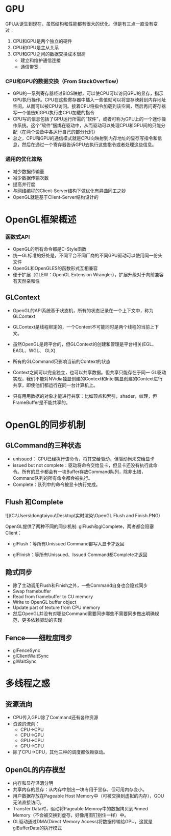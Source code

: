 # GPU

GPU从诞生到现在，虽然结构和性能都有很大的优化，但是有三点一直没有变过：

1. CPU和GPU是两个独立的硬件
2. CPU和GPU是主从关系
3. CPU和GPU之间的数据交换成本很高
   - 建立和维护通信连接
   - 通信带宽



### CPU和GPU的数据交换（From StackOverflow）

- GPU的一系列寄存器经过BIOS映射，可以使CPU可以访问GPU的显存，指示GPU执行操作。CPU在这些寄存器中插入一些值就可以将显存映射到内存地址空间，从而可以被CPU访问。接着CPU将指令加载到该空间，然后再问寄存器写一个值告知GPU执行由CPU加载的指令
- CPU写的信息包括了GPU运行所需的“软件”，或者可称为GPU上的一个迷你操作系统。这个“软件”捆绑在驱动中，从而驱动可以处理CPU和GPU间的只能分配（在两个设备中各运行自己的部分代码）
- 总之，CPU和GPU的通信模式就是CPU向映射到内存地址的显存写指令和信息，然后在通过一个寄存器告诉GPU去执行这些指令或者处理这些信息。

### 通用的优化策略

- 减少数据传输量
- 减少数据传输次数
- 提高并行度
- 与网络编程的Client-Server结构下做优化有异曲同工之妙
- OpenGL就是基于Client-Server结构设计的 



# OpenGL框架概述

### 函数式API

- OpenGL的所有命令都是C-Style函数
- 统一GL标准的好处是，不同平台不同厂商的不同GPU驱动可以使用同一份头文件
- OpenGL和OpenGLES的函数形式互相兼容
- 便于扩展（GLEW：OpenGL Extension Wrangler），扩展升级对于向前兼容有天然亲和性



## GLContext

- OpenGL的API系统基于状态机，所有的状态记录在一个上下文中，称为 GLContext

- GLContext是线程绑定的，一个Context不可能同时是两个线程的当前上下文。

- 虽然OpenGL是跨平台的，但GLContext的创建和管理是平台相关(EGL、EAGL、WGL、 GLX)

- 所有的GLCommand只影响当前的Context的状态

- Context之间可以完全独立，也可以共享数据。但共享只能存在于同一 GL驱动实现，我们不能对NVidia独显创建的Context和Intel集显创建的Context进行共享，即使他们都运行在同一台计算机上。 

- 只有用用数据的对象才能进行共享：比如顶点和索引，shader，纹理，但FrameBuffer是不能共享的。



# OpenGL的同步机制



## GLCommand的三种状态

- unissued： CPU已经执行该命令，将其交给驱动，但驱动尚未交给显卡
- issued but not complete：驱动将命令交给显卡，但显卡还没有执行此命令。所有的显卡都会有一块Buffer存放Command队列，除非出错，Command队列的所有命令都会被执行。
- Complete：队列中的命令被显卡执行完成。



## Flush 和Complete

![](C:\Users\dongtaiyou\Desktop\实时渲染\OpenGL Flush and Finish.PNG)

OpenGL提供了两种不同的同步机制: glFlush和glComplete，两者都会阻塞Client：

- glFlush：等所有Unissued Command都写入显卡才返回

- glFlinish：等所有Unissued、Issued Command都Complete才返回

## 隐式同步

- 除了主动调用Flush和Finish之外，一些Command自身也会隐式同步
- Swap framebuffer
- Read from framebuffer to CU memory
- Write to OpenGL buffer object
- Update part of texture from CPU memory
- 然后OpenGL并没有对哪些Command需要同步哪些不需要同步做出明确规范，更多依赖驱动的实现



## Fence——细粒度同步

- glFenceSync
- glClientWaitSync
- glWaitSync



# 多线程之惑

## 资源流向

- CPU传入GPU除了Command还有各种资源
- 资源的流向：
  - CPU->CPU
  - CPU->GPU
  - GPU->CPU
  - GPU->GPU
- 除了CPU->CPU，其他三种的调度都依赖驱动。



## OpenGL的内存模型

- 内存和显存泾渭分明
- 共享内存的显存：从内存中划出一块专用于显存，但可用内存变小。
- 用户数据存放在Pageable Host Memory中（可被交换到虚拟的内存），GOU无法直接访问。
- Transfer Data时，驱动将Pageable Memroy中的数据拷贝到Pinned Memory（不会被交换到虚存，好像用图钉别住一样）中。
- GL驱动通过DMA(Direct Memory Access)将数据传输给GPU，这就是glBufferData的执行模式
